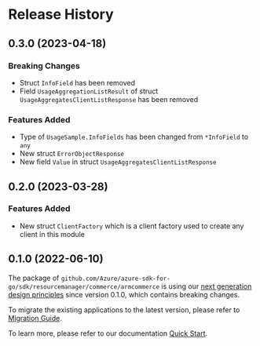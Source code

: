 # Release History

## 0.3.0 (2023-04-18)
### Breaking Changes

- Struct `InfoField` has been removed
- Field `UsageAggregationListResult` of struct `UsageAggregatesClientListResponse` has been removed

### Features Added

- Type of `UsageSample.InfoFields` has been changed from `*InfoField` to `any`
- New struct `ErrorObjectResponse`
- New field `Value` in struct `UsageAggregatesClientListResponse`


## 0.2.0 (2023-03-28)
### Features Added

- New struct `ClientFactory` which is a client factory used to create any client in this module


## 0.1.0 (2022-06-10)

The package of `github.com/Azure/azure-sdk-for-go/sdk/resourcemanager/commerce/armcommerce` is using our [next generation design principles](https://azure.github.io/azure-sdk/general_introduction.html) since version 0.1.0, which contains breaking changes.

To migrate the existing applications to the latest version, please refer to [Migration Guide](https://aka.ms/azsdk/go/mgmt/migration).

To learn more, please refer to our documentation [Quick Start](https://aka.ms/azsdk/go/mgmt).